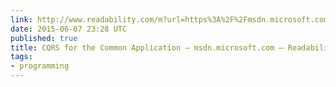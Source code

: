 ```yaml
---
link: http://www.readability.com/m?url=https%3A%2F%2Fmsdn.microsoft.com%2Fen-gb%2Fmagazine%2Fmt147237.aspx
date: 2015-06-07 23:28 UTC
published: true
title: CQRS for the Common Application — msdn.microsoft.com — Readability
tags:
- programming
---
```



